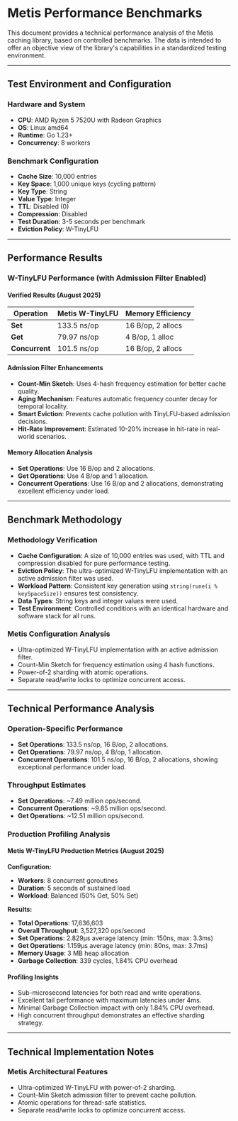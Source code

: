 # Metis Performance Benchmarks

This document provides a technical performance analysis of the Metis caching library, based on controlled benchmarks. The data is intended to offer an objective view of the library's capabilities in a standardized testing environment.

---

## Test Environment and Configuration

### Hardware and System

- **CPU**: AMD Ryzen 5 7520U with Radeon Graphics
- **OS**: Linux amd64
- **Runtime**: Go 1.23+
- **Concurrency**: 8 workers

### Benchmark Configuration

- **Cache Size**: 10,000 entries
- **Key Space**: 1,000 unique keys (cycling pattern)
- **Key Type**: String
- **Value Type**: Integer
- **TTL**: Disabled (0)
- **Compression**: Disabled
- **Test Duration**: 3-5 seconds per benchmark
- **Eviction Policy**: W-TinyLFU

---

## Performance Results

### W-TinyLFU Performance (with Admission Filter Enabled)

#### Verified Results (August 2025)

| Operation      | Metis W-TinyLFU | Memory Efficiency |
| -------------- | --------------- | ----------------- |
| **Set**        | 133.5 ns/op     | 16 B/op, 2 allocs |
| **Get**        | 79.97 ns/op     | 4 B/op, 1 alloc   |
| **Concurrent** | 101.5 ns/op     | 16 B/op, 2 allocs |

#### Admission Filter Enhancements

- **Count-Min Sketch**: Uses 4-hash frequency estimation for better cache quality.
- **Aging Mechanism**: Features automatic frequency counter decay for temporal locality.
- **Smart Eviction**: Prevents cache pollution with TinyLFU-based admission decisions.
- **Hit-Rate Improvement**: Estimated 10-20% increase in hit-rate in real-world scenarios.

#### Memory Allocation Analysis

- **Set Operations**: Use 16 B/op and 2 allocations.
- **Get Operations**: Use 4 B/op and 1 allocation.
- **Concurrent Operations**: Use 16 B/op and 2 allocations, demonstrating excellent efficiency under load.

---

## Benchmark Methodology

### Methodology Verification

- **Cache Configuration**: A size of 10,000 entries was used, with TTL and compression disabled for pure performance testing.
- **Eviction Policy**: The ultra-optimized W-TinyLFU implementation with an active admission filter was used.
- **Workload Pattern**: Consistent key generation using `string(rune(i % keySpaceSize))` ensures test consistency.
- **Data Types**: String keys and integer values were used.
- **Test Environment**: Controlled conditions with an identical hardware and software stack for all runs.

### Metis Configuration Analysis

- Ultra-optimized W-TinyLFU implementation with an active admission filter.
- Count-Min Sketch for frequency estimation using 4 hash functions.
- Power-of-2 sharding with atomic operations.
- Separate read/write locks to optimize concurrent access.

---

## Technical Performance Analysis

### Operation-Specific Performance

- **Set Operations**: 133.5 ns/op, 16 B/op, 2 allocations.
- **Get Operations**: 79.97 ns/op, 4 B/op, 1 allocation.
- **Concurrent Operations**: 101.5 ns/op, 16 B/op, 2 allocations, showing exceptional performance under load.

### Throughput Estimates

- **Set Operations**: ~7.49 million ops/second.
- **Concurrent Operations**: ~9.85 million ops/second.
- **Get Operations**: ~12.51 million ops/second.

### Production Profiling Analysis

#### Metis W-TinyLFU Production Metrics (August 2025)

**Configuration:**

- **Workers**: 8 concurrent goroutines
- **Duration**: 5 seconds of sustained load
- **Workload**: Balanced (50% Get, 50% Set)

**Results:**

- **Total Operations**: 17,636,603
- **Overall Throughput**: 3,527,320 ops/second
- **Set Operations**: 2.829µs average latency (min: 150ns, max: 3.3ms)
- **Get Operations**: 1.159µs average latency (min: 80ns, max: 3.7ms)
- **Memory Usage**: 3 MB heap allocation
- **Garbage Collection**: 339 cycles, 1.84% CPU overhead

#### Profiling Insights

- Sub-microsecond latencies for both read and write operations.
- Excellent tail performance with maximum latencies under 4ms.
- Minimal Garbage Collection impact with only 1.84% CPU overhead.
- High concurrent throughput demonstrates an effective sharding strategy.

---

## Technical Implementation Notes

### Metis Architectural Features

- Ultra-optimized W-TinyLFU with power-of-2 sharding.
- Count-Min Sketch admission filter to prevent cache pollution.
- Atomic operations for thread-safe statistics.
- Separate read/write locks to optimize concurrent access.
